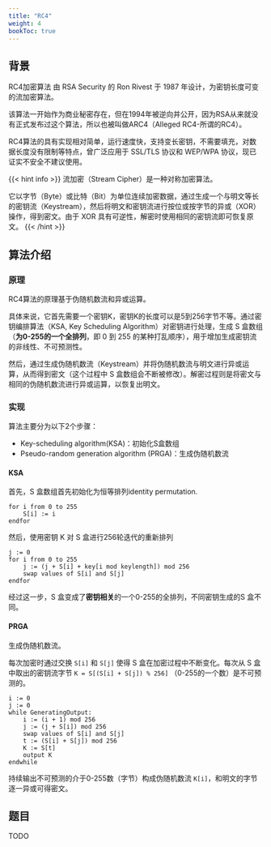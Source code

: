 ```yaml
---
title: "RC4"
weight: 4
bookToc: true
---
```


## 背景

RC4加密算法 由 RSA Security 的 Ron Rivest 于 1987 年设计，为密钥长度可变的流加密算法。

该算法一开始作为商业秘密存在，但在1994年被逆向并公开，因为RSA从来就没有正式发布过这个算法，所以也被叫做ARC4（Alleged RC4-所谓的RC4）。

RC4算法的具有实现相对简单，运行速度快，支持变长密钥，不需要填充，对数据长度没有限制等特点，曾广泛应用于 SSL/TLS 协议和 WEP/WPA 协议，现已证实不安全不建议使用。

{{< hint info >}}
流加密（Stream Cipher）是一种对称加密算法。

它以字节（Byte）或比特（Bit）为单位连续加密数据，通过生成一个与明文等长的密钥流（Keystream），然后将明文和密钥流进行按位或按字节的异或（XOR）操作，得到密文。由于 XOR 具有可逆性，解密时使用相同的密钥流即可恢复原文。
{{< /hint >}}

## 算法介绍

### 原理

RC4算法的原理基于伪随机数流和异或运算。

具体来说，它首先需要一个密钥K，密钥K的长度可以是5到256字节不等。通过密钥编排算法（KSA, Key Scheduling Algorithm）对密钥进行处理，生成 S 盒数组（**为0-255的一个全排列**，即 0 到 255 的某种打乱顺序），用于增加生成密钥流的非线性、不可预测性。

然后，通过生成伪随机数流（Keystream）并将伪随机数流与明文进行异或运算，从而得到密文（这个过程中 S 盒数组会不断被修改）。解密过程则是将密文与相同的伪随机数流进行异或运算，以恢复出明文。

### 实现

算法主要分为以下2个步骤：
- Key-scheduling algorithm(KSA)：初始化S盒数组
- Pseudo-random generation algorithm (PRGA)：生成伪随机数流

#### KSA

首先，S 盒数组首先初始化为恒等排列identity permutation.
```
for i from 0 to 255
    S[i] := i
endfor
```

然后，使用密钥 K 对 S 盒进行256轮迭代的重新排列
```
j := 0
for i from 0 to 255
    j := (j + S[i] + key[i mod keylength]) mod 256
    swap values of S[i] and S[j]
endfor
```

经过这一步，S 盒变成了**密钥相关**的一个0-255的全排列，不同密钥生成的S 盒不同。


#### PRGA

生成伪随机数流。

每次加密时通过交换 `S[i]` 和 `S[j]` 使得 S 盒在加密过程中不断变化。每次从 S 盒中取出的密钥流字节 `K = S[(S[i] + S[j]) % 256]` （0-255的一个数）是不可预测的。

```
i := 0
j := 0
while GeneratingOutput:
    i := (i + 1) mod 256
    j := (j + S[i]) mod 256
    swap values of S[i] and S[j]
    t := (S[i] + S[j]) mod 256
    K := S[t]
    output K
endwhile
```

持续输出不可预测的介于0-255数（字节）构成伪随机数流 `K[i]`，和明文的字节逐一异或可得密文。

## 题目

TODO
